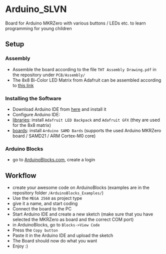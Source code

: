 # Arduino_SLVN
Board for Arduino MKRZero with various buttons / LEDs etc. to learn programming for young children

## Setup

### Assembly
 * Assemble the board according to the file `THT Assembly Drawing.pdf` in the repository under `PCB/Assembly/`
 * The 8x8 Bi-Color LED Matrix from Adafruit can be assembled according to [this link](https://learn.adafruit.com/adafruit-led-backpack/bi-color-8x8-matrix-assembly)

### Installing the Software
 * Download Arduino IDE from [here](https://www.arduino.cc/en/software) and install it
 * Configure Arduino IDE:
  * [libraries](https://docs.arduino.cc/software/ide-v2/tutorials/ide-v2-installing-a-library): install `Adafruit LED Backpack` and `Adafruit GFX` (they are used for the 8x8 matrix)
  * [boards](https://docs.arduino.cc/software/ide-v2/tutorials/ide-v2-board-manager): install `Arduino SAMD Bards` (supports the used Arduino MKRZero board / SAMD21 / ARM Cortex-M0 core)

### Arduino Blocks
 *  go to [ArduinoBlocks.com](http://www.arduinoblocks.com/), create a login

## Workflow
 * create your awesome code on ArduinoBlocks (examples are in the repository folder `/ArduinoBlocks_Examples/`)
  * Use the `MEGA 2560` as project type
  * give it a name, and start coding
 * Connect the board to the PC
 * Start Arduino IDE and create a new sketch (make sure that you have selected the MKRZero as board and the correct COM port)
 * in ArduinoBlocks, go to `Blocks->View Code`
 * Press the `Copy button`
 * Paste it in the Arduino IDE and upload the sketch
 * The Board should now do what you want
 * Enjoy :)